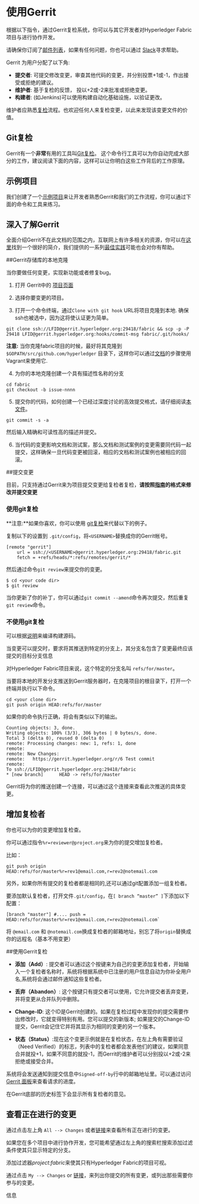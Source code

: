 # 使用Gerrit
根据以下指令，通过Gerrit复检系统，你可以与其它开发者对Hyperledger Fabric项目与进行协作开发。

请确保你订阅了[邮件列表](http://lists.hyperledger.org/mailman/listinfo/hyperledger-fabric)，如果有任何问题，你也可以通过 [Slack](https://hyperledgerproject.slack.com/)寻求帮助。

Gerrit 为用户分配了以下角:

* **提交者**: 可提交修改变更，审查其他代码的变更，并分别投票+1或-1，作出接受或拒绝的建议。
* **维护者**: 基于复检的反馈， 投以+2或-2来批准或拒绝变更。
* **构建者**: (如Jenkins)可以使用构建自动化基础设施，以验证更改。

维护者应熟悉[复检](reviewing.md)流程。也欢迎任何人来复检变更，以此来发现该变更文件的价值。

## Git复检

Gerrit有一个**非常**有用的工具叫[Git复检](https://www.mediawiki.org/wiki/Gerrit/git-review)。
这个命令行工具可以为你自动完成大部分的工作，建议阅读下面的内容，这样可以让你明白这些工作背后的工作原理。


## 示例项目

我们创建了一个[示例项目](https://gerrit.hyperledger.org/r/#/admin/projects/lf-sandbox)来让开发者熟悉Gerrit和我们的工作流程，你可以通过下面的命令和工具来练习。

## 深入了解Gerrit

全面介绍Gerrit不在此文档的范围之内，互联网上有许多相关的资源，你可以在[这里](https://www.mediawiki.org/wiki/Gerrit/Tutorial)找到一个很好的简介，我们提供的一系列[最佳实践](best-practices.md)可能也会对你有帮助。

##Gerrit存储库的本地克隆

当你要做任何变更，实现新功能或者修复bug。

1. 打开 Gerrit中的 [项目页面](https://gerrit.hyperledger.org/r/#/admin/projects/)

2. 选择你要变更的项目。

3. 打开一个命令终端，通过`Clone with git hook` URL将项目克隆到本地. 确保ssh也被选中，因为这将使认证更为简单。
```
git clone ssh://LFID@gerrit.hyperledger.org:29418/fabric && scp -p -P 29418 LFID@gerrit.hyperledger.org:hooks/commit-msg fabric/.git/hooks/
```

**注意:** 当你克隆fabric项目的时候，最好将其克隆到`$GOPATH/src/github.com/hyperledger` 目录下，这样你可以通过[文档](../dev-setup/devenv.md)的步骤使用Vagrant来使用它.

4. 为你的本地克隆创建一个具有描述性名称的分支

```
cd fabric
git checkout -b issue-nnnn
```

5. 提交你的代码，如何创建一个已经过深度讨论的高效提交格式，请仔细阅读[本文件](changes.md)。
```
git commit -s -a
```
然后输入精确和可读性高的描述并提交。

6. 当代码的变更影响文档和测试案，那么文档和测试案例的变更需要同代码一起提交，这样确保一旦代码变更被回滚，相应的文档和测试案例也被相应的回滚。

##提交变更

目前，只支持通过Gerrit来为项目提交变更给复检者复检，**请按照[指南](changes.md)的格式来修改并提交变更**

### 使用git复检

**注意:**如果你喜欢，你可以使用 [git复检](#Git复检)来代替以下的例子。

复制以下的设置到 `.git/config`，将`<USERNAME>`替换成你的Gerrit帐号。

```
[remote "gerrit"]
    url = ssh://<USERNAME>@gerrit.hyperledger.org:29418/fabric.git
    fetch = +refs/heads/*:refs/remotes/gerrit/*
```

然后通过命令`git review`来提交你的变更。

```
$ cd <your code dir>
$ git review
```
当你更新了你的补丁，你可以通过`git commit --amend`命令再次提交，然后重复 `git review`命令。


### 不使用git复检

 可以根据[说明](../dev-setup/build.md)来编译构建源码。

当变更可以提交时，要求将其推送到特定的分支上，其分支名包含了变更最终应该提交的目标分支信息

 对Hyperledger Fabric项目来说，这个特定的分支名叫 `refs/for/master`。

当要将本地的开发分支推送到Gerrit服务器时，在克隆项目的根目录下，打开一个终端并执行以下命令。

```
cd <your clone dir>
git push origin HEAD:refs/for/master
```
如果你的命令执行正确，将会有类似以下的输出。

```
Counting objects: 3, done.
Writing objects: 100% (3/3), 306 bytes | 0 bytes/s, done.
Total 3 (delta 0), reused 0 (delta 0)
remote: Processing changes: new: 1, refs: 1, done
remote:
remote: New Changes:
remote:   https://gerrit.hyperledger.org/r/6 Test commit
remote:
To ssh://LFID@gerrit.hyperledger.org:29418/fabric
* [new branch]      HEAD -> refs/for/master
```
Gerrit将为你的推送创建一个连接，可以通过这个连接来查看此次推送的具体变更。

## 增加复检者

你也可以为你的变更增加复检查。

你可以通过指令`%r=reviewer@project.org`来为你的提交增加复检者。  

比如：

```
git push origin HEAD:refs/for/master%r=rev1@email.com,r=rev2@notemail.com
```

另外，如果你所有提交的复检者都是相同的,还可以通过git配置添加一组复检者。

要添加默认复检者，打开文件`.git/config`，在`[ branch “master” ]`下添加以下配置：

```
[branch "master"] #.... push =
HEAD:refs/for/master%r=rev1@email.com,r=rev2@notemail.com`
```

将 `@email.com` 和 `@notemail.com`换成复检者的邮箱地址，别忘了将`origin`替换成你的远程名（基本不用变更）

##使用Gerrit复检

* **添加（Add）**: 提交者可以通过这个按键来为自己的变更添加复检者，开始输入一个复检者名称时，系统将根据系统中已注册的用户信息自动为你补全用户名,系统将会通过邮件通知这些复检者。

* **丢弃（Abandon）**: 这个按键只有提交者可以使用，它允许提交者丢弃变更，并将变更从合并队列中删除。

* **Change-ID**: 这个ID是Gerrit创建的。如果在复检过程中发现你的提交需要作出修改时，它就变得特别有用。您可以提交的新版本; 如果提交的Change-ID提交，Gerrit会记住它并将其显示为相同的变更的另一个版本。

* **状态（Status）**:现在这个变更示例就是在复检状态，在左上角有需要验证（Need Verified）的标志，列表中的复检者都会发表他们的建议，如果同意合并就投+1，如果不同意的就投-1，而Gerrit的维护者可以分别投以+2或-2来拒绝或接受合并。

系统将会发送通知到提交信息中`Signed-off-by`行中的邮箱地址里。可以通过访问[Gerrit 面板](https://gerrit.hyperledger.org/r/#/dashboard/self)来查看请求的进度。

在Gerrit底部的历史标签下会显示所有复检者的意见。

## 查看正在进行的变更

通过点击左上角 `All --> Changes` 或者[链接](https://gerrit.hyperledger.org/r/#/q/project:fabric)来查看所有正在进行的变更。

如果您在多个项目中进行协作开发，您可能希望通过左上角的搜索栏搜索添加过滤条件使其只显示特定的分支。

添加过滤器*project:fabric*来使其只有Hyperledger Fabric的项目可视。

通过点击 `My --> Changes` or [链接](https://gerrit.hyperledger.org/r/#/dashboard/self)，来列出你提交的所有变更，或列出那些需要你参与的变更。

信息